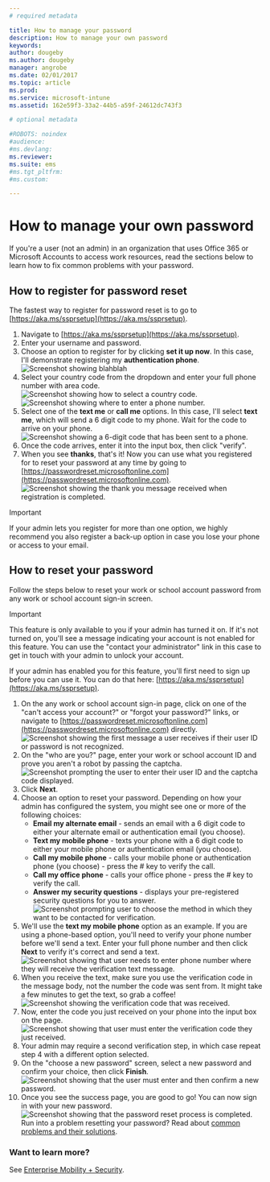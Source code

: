 ```yaml
---
# required metadata

title: How to manage your password
description: How to manage your own password
keywords:
author: dougeby
ms.author: dougeby
manager: angrobe
ms.date: 02/01/2017
ms.topic: article
ms.prod:
ms.service: microsoft-intune
ms.assetid: 162e59f3-33a2-44b5-a59f-24612dc743f3

# optional metadata

#ROBOTS: noindex
#audience:
#ms.devlang:
ms.reviewer:
ms.suite: ems
#ms.tgt_pltfrm:
#ms.custom:

---
```


# How to manage your own password

If you're a user (not an admin) in an organization that uses Office 365 or Microsoft Accounts to access work resources, read the sections below to learn how to fix common problems with your password.

## How to register for password reset

The fastest way to register for password reset is to go to [https://aka.ms/ssprsetup](https://aka.ms/ssprsetup).

1. Navigate to [https://aka.ms/ssprsetup](https://aka.ms/ssprsetup).
2. Enter your username and password.
3. Choose an option to register for by clicking **set it up now**. In this case, I'll demonstrate registering my **authentication phone**.
![Screenshot showing blahblah](./media/ft-mngPW-1-setup.png)
4. Select your country code from the dropdown and enter your full phone number with area code.
![Screenshot showing how to select a country code. ](./media/ft-mngPW-2-enterNumber.png)![Screenshot showing where to enter a phone number.](./media/ft-mngPW-3-enterNumber2.png)
5. Select one of the **text me** or **call me** options. In this case, I'll select **text me**, which will send a 6 digit code to my phone. Wait for the code to arrive on your phone.  
![Screenshot showing a 6-digit code that has been sent to a phone.](./media/ft-mngPW-4-textCode.png)
6. Once the code arrives, enter it into the input box, then click "verify".
7. When you see **thanks**, that's it! Now you can use what you registered for to reset your password at any time by going to [https://passwordreset.microsoftonline.com](https://passwordreset.microsoftonline.com).
![Screenshot showing the thank you message received when registration is completed.](./media/ft-mngPW-5-thanks.png)

> [!IMPORTANT]
> If your admin lets you register for more than one option, we highly recommend you also register a back-up option in case you lose your phone or access to your email.

## How to reset your password

Follow the steps below to reset your work or school account password from any work or school account sign-in screen.

> [!IMPORTANT]
> This feature is only available to you if your admin has turned it on. If it's not turned on, you'll see a message indicating your account is not enabled for this feature. You can use the "contact your administrator" link in this case to get in touch with your admin to unlock your account.
> 
> If your admin has enabled you for this feature, you'll first need to sign up before you can use it. You can do that here: [https://aka.ms/ssprsetup](https://aka.ms/ssprsetup).

1. On the any work or school account sign-in page, click on one of the "can't access your account?" or "forgot your password?" links, or navigate to [https://passwordreset.microsoftonline.com](https://passwordreset.microsoftonline.com) directly.
   ![Screenshot showing the first message a user receives if their user ID or password is not recognized.](./media/ft-mngPW-6-resetPWbegin.png)
2. On the "who are you?" page, enter your work or school account ID and prove you aren't a robot by passing the captcha.
   ![Screenshot prompting the user to enter their user ID and the captcha code displayed.](./media/ft-mngPW-7-enterID.png)
3. Click **Next**.
4. Choose an option to reset your password. Depending on how your admin has configured the system, you might see one or more of the following choices:
   - **Email my alternate email** - sends an email with a 6 digit code to either your alternate email or authentication email (you choose).
   - **Text my mobile phone** - texts your phone with a 6 digit code to either your mobile phone or authentication email (you choose).
   - **Call my mobile phone** - calls your mobile phone or authentication phone (you choose) - press the # key to verify the call.
   - **Call my office phone** - calls your office phone - press the # key to verify the call.
   - **Answer my security questions** - displays your pre-registered security questions for you to answer.
   ![Screenshot prompting user to choose the method in which they want to be contacted for verification.](./media/ft-mngPW-8-answerQuestions.png)
5. We'll use the **text my mobile phone** option as an example. If you are using a phone-based option, you'll need to verify your phone number before we'll send a text. Enter your full phone number and then click **Next** to verify it's correct and send a text.
   ![Screenshot showing that user needs to enter phone number where they will receive the verification text message.](./media/ft-mngPW-9-textNumber.png)
6. When you receive the text, make sure you use the verification code in the message body, not the number the code was sent from. It might take a few minutes to get the text, so grab a coffee!  
   ![Screenshot showing the verification code that was received.](./media/ft-mngPW-10-verificationCode.png)
7. Now, enter the code you just received on your phone into the input box on the page.
   ![Screenshot showing that user must enter the verification code they just received.](./media/ft-mngPW-11-enterCode.png)
8. Your admin may require a second verification step, in which case repeat step 4 with a different option selected.
9. On the "choose a new password" screen, select a new password and confirm your choice, then click **Finish**.
   ![Screenshot showing that the user must enter and then confirm a new password.](./media/ft-mngPW-12-clickFinish.png)
10. Once you see the success page, you are good to go! You can now sign in with your new password.
    ![Screenshot showing that the password reset process is completed.](./media/ft-mngPW-13-success.png)
    Run into a problem resetting your password? Read about [common problems and their solutions](https://azure.microsoft.com/documentation/articles/active-directory-passwords-update-your-own-password/#common-problems-and-their-solutions).

### Want to learn more?

See [Enterprise Mobility + Security](https://www.microsoft.com/en-us/server-cloud/enterprise-mobility/overview.aspx).
